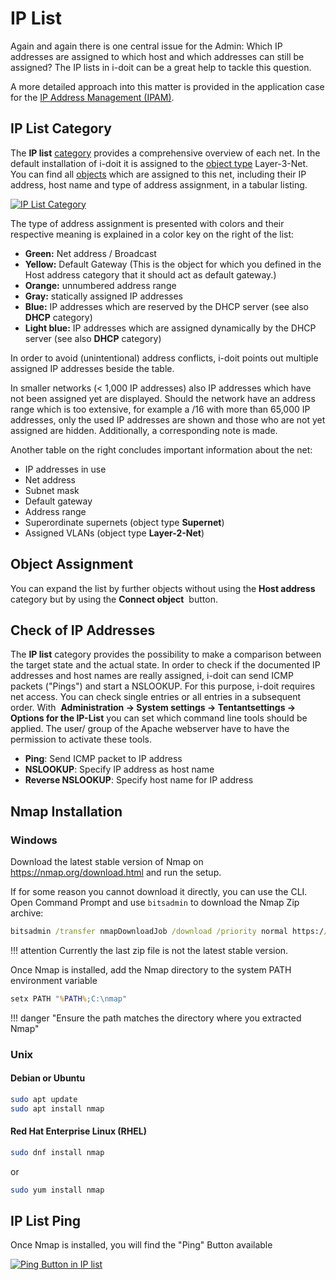 # IP List

Again and again there is one central issue for the Admin: Which IP addresses are assigned to which host and which addresses can still be assigned? The IP lists in i-doit can be a great help to tackle this question.

A more detailed approach into this matter is provided in the application case for the [IP Address Management (IPAM)](../use-cases/ip-adress-management.md).

## IP List Category

The **IP list** [category](../basics/structure-of-the-it-documentation.md) provides a comprehensive overview of each net. In the default installation of i-doit it is assigned to the [object type](../basics/structure-of-the-it-documentation.md) Layer-3-Net. You can find all [objects](../basics/structure-of-the-it-documentation.md) which are assigned to this net, including their IP address, host name and type of address assignment, in a tabular listing.

[![IP List Category](../assets/images/en/evaluation/ip-list/1-il.png)](../assets/images/en/evaluation/ip-list/1-il.png)

The type of address assignment is presented with colors and their respective meaning is explained in a color key on the right of the list:

*   **Green:** Net address / Broadcast
*   **Yellow:** Default Gateway (This is the object for which you defined in the Host address category that it should act as default gateway.)
*   **Orange:** unnumbered address range
*   **Gray:** statically assigned IP addresses
*   **Blue:** IP addresses which are reserved by the DHCP server (see also **DHCP** category)
*   **Light blue:** IP addresses which are assigned dynamically by the DHCP server (see also **DHCP** category)

In order to avoid (unintentional) address conflicts, i-doit points out multiple assigned IP addresses beside the table.

In smaller networks (< 1,000 IP addresses) also IP addresses which have not been assigned yet are displayed. Should the network have an address range which is too extensive, for example a /16 with more than 65,000 IP addresses, only the used IP addresses are shown and those who are not yet assigned are hidden. Additionally, a corresponding note is made.

Another table on the right concludes important information about the net:

*   IP addresses in use
*   Net address
*   Subnet mask
*   Default gateway
*   Address range
*   Superordinate supernets (object type **Supernet**)
*   Assigned VLANs (object type **Layer-2-Net**)

## Object Assignment

You can expand the list by further objects without using the **Host address** category but by using the **Connect object**  button.

## Check of IP Addresses

The **IP list** category provides the possibility to make a comparison between the target state and the actual state. In order to check if the documented IP addresses and host names are really assigned, i-doit can send ICMP packets ("Pings") and start a NSLOOKUP. For this purpose, i-doit requires net access. You can check single entries or all entries in a subsequent order. With  **Administration → System settings → Tentantsettings → Options for the IP-List** you can set which command line tools should be applied. The user/ group of the Apache webserver have to have the permission to activate these tools.

*   **Ping**: Send ICMP packet to IP address
*   **NSLOOKUP**: Specify IP address as host name
*   **Reverse NSLOOKUP**: Specify host name for IP address

## Nmap Installation

### Windows

Download the latest stable version of Nmap on <https://nmap.org/download.html> and run the setup.

If for some reason you cannot download it directly, you can use the CLI.<br>
Open Command Prompt and use `bitsadmin` to download the Nmap Zip archive:

```cmd
bitsadmin /transfer nmapDownloadJob /download /priority normal https://nmap.org/dist/nmap-7.92-win32.zip C:\nmap-7.92-win32.zip
```

!!! attention Currently the last zip file is not the latest stable version.

Once Nmap is installed, add the Nmap directory to the system PATH environment variable

```cmd
setx PATH "%PATH%;C:\nmap"
```

!!! danger "Ensure the path matches the directory where you extracted Nmap"

### Unix

#### Debian or Ubuntu

```sh
sudo apt update
sudo apt install nmap
```

#### Red Hat Enterprise Linux (RHEL)

```sh
sudo dnf install nmap
```

or

```sh
sudo yum install nmap
```

## IP List Ping

Once Nmap is installed, you will find the "Ping" Button available

[![Ping Button in IP list](../assets/images/en/evaluation/ip-list/2-il.png)](../assets/images/en/evaluation/ip-list/2-il.png)
